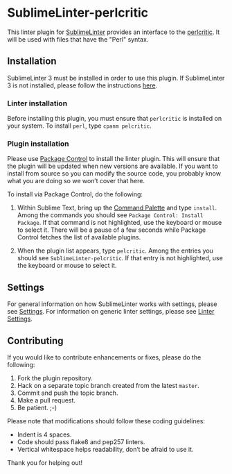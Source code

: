 SublimeLinter-perlcritic
========================

This linter plugin for
[SublimeLinter](https://github.com/SublimeLinter/SublimeLinter3) provides an
interface to the
[perlcritic](https://metacpan.org/pod/release/THALJEF/Perl-Critic-1.121/bin/perlcritic).
It will be used with files that have the "Perl" syntax.

## Installation
SublimeLinter 3 must be installed in order to use this plugin. If
SublimeLinter 3 is not installed, please follow the instructions
[here](https://github.com/SublimeLinter/SublimeLinter.github.io/wiki/Installation).

### Linter installation
Before installing this plugin, you must ensure that `perlcritic` is installed
on your system. To install `perl`, type `cpanm pelcritic`.

### Plugin installation
Please use [Package Control](https://sublime.wbond.net/installation) to
install the linter plugin. This will ensure that the plugin will be updated
when new versions are available. If you want to install from source so you can
modify the source code, you probably know what you are doing so we won’t cover
that here.

To install via Package Control, do the following:

1. Within Sublime Text, bring up the [Command
   Palette](http://docs.sublimetext.info/en/sublime-text-3/extensibility/command_palette.html)
   and type `install`. Among the commands you should see `Package Control:
   Install Package`. If that command is not highlighted, use the keyboard or
   mouse to select it. There will be a pause of a few seconds while Package
   Control fetches the list of available plugins.

2. When the plugin list appears, type `pelcritic`. Among the entries you should see
   `SublimeLinter-pelcritic`. If that entry is not highlighted, use the keyboard or
   mouse to select it.

## Settings
For general information on how SublimeLinter works with settings, please see
[Settings](https://github.com/SublimeLinter/SublimeLinter.github.io/wiki/Settings).
For information on generic linter settings, please see
[Linter Settings](https://github.com/SublimeLinter/SublimeLinter.github.io/wiki/Linter-Settings).

## Contributing
If you would like to contribute enhancements or fixes, please do the
following:

1. Fork the plugin repository.
2. Hack on a separate topic branch created from the latest `master`.
3. Commit and push the topic branch.
4. Make a pull request.
5. Be patient.  ;-)

Please note that modifications should follow these coding guidelines:

- Indent is 4 spaces.
- Code should pass flake8 and pep257 linters.
- Vertical whitespace helps readability, don’t be afraid to use it.

Thank you for helping out!

